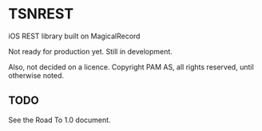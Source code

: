 TSNREST
=======

iOS REST library built on MagicalRecord

Not ready for production yet. Still in development.

Also, not decided on a licence. Copyright PAM AS, all rights reserved, until otherwise noted.

## TODO
See the Road To 1.0 document.
